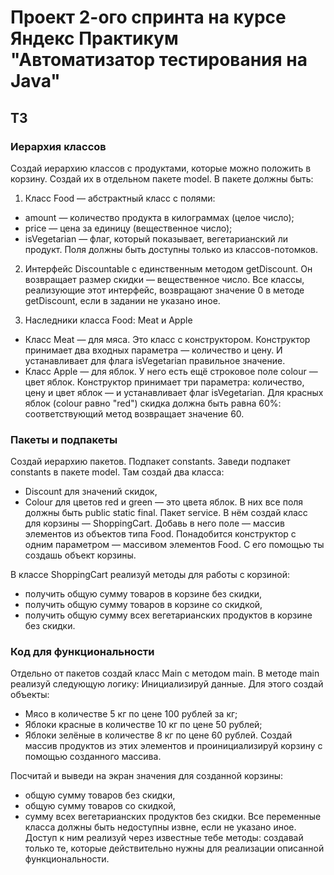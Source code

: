 # Проект 2-ого спринта на курсе Яндекс Практикум "Автоматизатор тестирования на Java"
## ТЗ
### Иерархия классов
Создай иерархию классов с продуктами, которые можно положить в корзину. Создай их в отдельном пакете model. В пакете должны быть:

1. Класс Food — абстрактный класс с полями:
  * amount — количество продукта в килограммах (целое число);
  * price — цена за единицу (вещественное число);
  * isVegetarian — флаг, который показывает, вегетарианский ли продукт.
Поля должны быть доступны только из классов-потомков.

2. Интерфейс Discountable c единственным методом getDiscount. Он возвращает размер скидки — вещественное число. Все классы, реализующие этот интерфейс, возвращают значение 0 в методе getDiscount, если в задании не указано иное.

3. Наследники класса Food: Meat и Apple
  * Класс Meat — для мяса. Это класс с конструктором. Конструктор принимает два входных параметра — количество и цену. И устанавливает для флага isVegetarian правильное значение.
  * Класс Apple — для яблок. У него есть ещё строковое поле colour — цвет яблок. Конструктор принимает три параметра: количество, цену и цвет яблок — и устанавливает флаг isVegetarian.
Для красных яблок (colour равно "red") скидка должна быть равна 60%: соответствующий метод возвращает значение 60.

### Пакеты и подпакеты
Создай иерархию пакетов. Подпакет constants. Заведи подпакет constants в пакете model. Там создай два класса:
  * Discount для значений скидок,
  * Colour для цветов red и green — это цвета яблок. В них все поля должны быть public static final. Пакет service. В нём создай класс для корзины — ShoppingCart. Добавь в него поле — массив элементов из объектов типа Food. Понадобится конструктор с одним параметром — массивом элементов Food. С его помощью ты создашь объект корзины.

В классе ShoppingCart реализуй методы для работы с корзиной:
  * получить общую сумму товаров в корзине без скидки,
  * получить общую сумму товаров в корзине со скидкой,
  * получить общую сумму всех вегетарианских продуктов в корзине без скидки.

### Код для функциональности
Отдельно от пакетов создай класс Main с методом main. В методе main реализуй следующую логику: Инициализируй данные. Для этого создай объекты:
  * Мясо в количестве 5 кг по цене 100 рублей за кг;
  * Яблоки красные в количестве 10 кг по цене 50 рублей;
  * Яблоки зелёные в количестве 8 кг по цене 60 рублей. Создай массив продуктов из этих элементов и проинициализируй корзину с помощью созданного массива.

Посчитай и выведи на экран значения для созданной корзины:
  * общую сумму товаров без скидки,
  * общую сумму товаров со скидкой,
  * сумму всех вегетарианских продуктов без скидки. Все переменные класса должны быть недоступны извне, если не указано иное. Доступ к ним реализуй через известные тебе методы: создавай только те, которые действительно нужны для реализации описанной функциональности.
